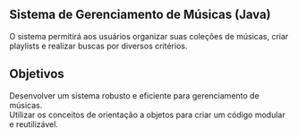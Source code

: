 ## Sistema de Gerenciamento de Músicas (Java)

O sistema permitirá aos usuários organizar suas coleções de músicas, criar playlists e realizar buscas por diversos critérios.


## Objetivos
Desenvolver um sistema robusto e eficiente para gerenciamento de músicas. <br/>
Utilizar os conceitos de orientação a objetos para criar um código modular e reutilizável.

